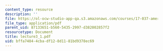 ```yaml
---
content_type: resource
description: ''
file: https://ol-ocw-studio-app-qa.s3.amazonaws.com/courses/17-037-american-political-thought-spring-2004/bffa74844cbadf128d1181bd9378ec69_lecture3_1.pdf
file_type: application/pdf
parent_uid: 87133651-b560-5435-2997-d382002857f2
resourcetype: Document
title: lecture3_1.pdf
uid: bffa7484-4cba-df12-8d11-81bd9378ec69
---
```

